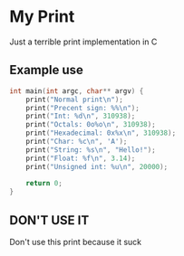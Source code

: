 # My Print
Just a terrible print implementation in C
## Example use
```c
int main(int argc, char** argv) {
    print("Normal print\n");
    print("Precent sign: %%\n");
    print("Int: %d\n", 310938);
    print("Octals: 0o%o\n", 310938);
    print("Hexadecimal: 0x%x\n", 310938);    
    print("Char: %c\n", 'A');
    print("String: %s\n", "Hello!");
    print("Float: %f\n", 3.14);
    print("Unsigned int: %u\n", 20000);
    
    return 0;
}
```
## DON'T USE IT
Don't use this print because it suck
